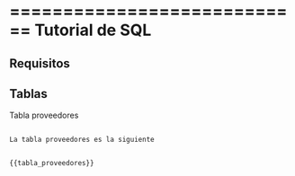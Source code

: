 ============================
Tutorial de SQL
============================

Requisitos
------------------------


Tablas
----------


Tabla proveedores
~~~~~~~~~~~~~~~~~~~~~

La tabla proveedores es la siguiente


{{tabla_proveedores}}

